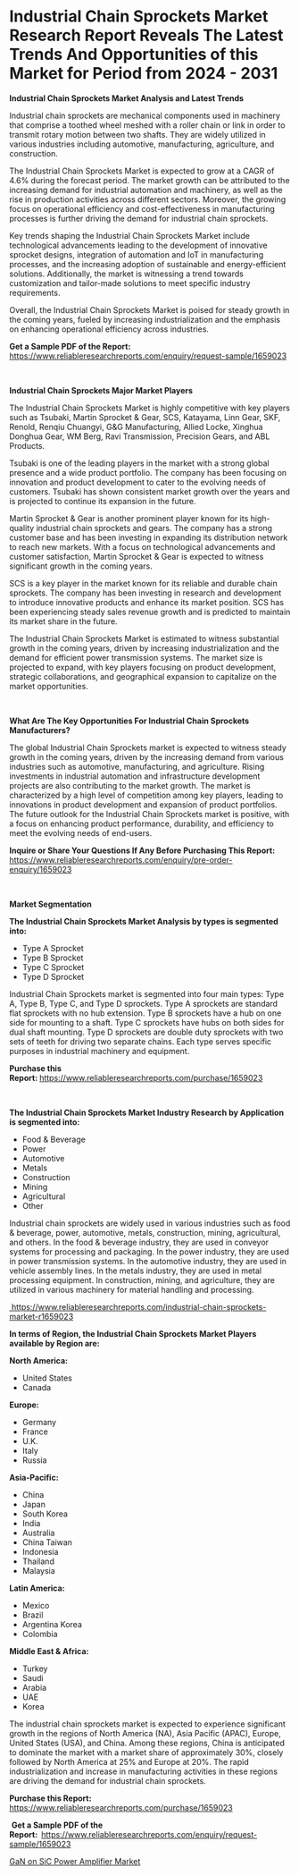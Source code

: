 <p><h1>Industrial Chain Sprockets Market Research Report Reveals The Latest Trends And Opportunities of this Market for Period from 2024 - 2031</h1></p><p><strong>Industrial Chain Sprockets Market Analysis and Latest Trends</strong></p>
<p><p>Industrial chain sprockets are mechanical components used in machinery that comprise a toothed wheel meshed with a roller chain or link in order to transmit rotary motion between two shafts. They are widely utilized in various industries including automotive, manufacturing, agriculture, and construction.</p><p>The Industrial Chain Sprockets Market is expected to grow at a CAGR of 4.6% during the forecast period. The market growth can be attributed to the increasing demand for industrial automation and machinery, as well as the rise in production activities across different sectors. Moreover, the growing focus on operational efficiency and cost-effectiveness in manufacturing processes is further driving the demand for industrial chain sprockets.</p><p>Key trends shaping the Industrial Chain Sprockets Market include technological advancements leading to the development of innovative sprocket designs, integration of automation and IoT in manufacturing processes, and the increasing adoption of sustainable and energy-efficient solutions. Additionally, the market is witnessing a trend towards customization and tailor-made solutions to meet specific industry requirements.</p><p>Overall, the Industrial Chain Sprockets Market is poised for steady growth in the coming years, fueled by increasing industrialization and the emphasis on enhancing operational efficiency across industries.</p></p>
<p><strong>Get a Sample PDF of the Report:&nbsp;</strong> <a href="https://www.reliableresearchreports.com/enquiry/request-sample/1659023">https://www.reliableresearchreports.com/enquiry/request-sample/1659023</a></p>
<p>&nbsp;</p>
<p><strong>Industrial Chain Sprockets Major Market Players</strong></p>
<p><p>The Industrial Chain Sprockets Market is highly competitive with key players such as Tsubaki, Martin Sprocket & Gear, SCS, Katayama, Linn Gear, SKF, Renold, Renqiu Chuangyi, G&G Manufacturing, Allied Locke, Xinghua Donghua Gear, WM Berg, Ravi Transmission, Precision Gears, and ABL Products.</p><p>Tsubaki is one of the leading players in the market with a strong global presence and a wide product portfolio. The company has been focusing on innovation and product development to cater to the evolving needs of customers. Tsubaki has shown consistent market growth over the years and is projected to continue its expansion in the future.</p><p>Martin Sprocket & Gear is another prominent player known for its high-quality industrial chain sprockets and gears. The company has a strong customer base and has been investing in expanding its distribution network to reach new markets. With a focus on technological advancements and customer satisfaction, Martin Sprocket & Gear is expected to witness significant growth in the coming years.</p><p>SCS is a key player in the market known for its reliable and durable chain sprockets. The company has been investing in research and development to introduce innovative products and enhance its market position. SCS has been experiencing steady sales revenue growth and is predicted to maintain its market share in the future.</p><p>The Industrial Chain Sprockets Market is estimated to witness substantial growth in the coming years, driven by increasing industrialization and the demand for efficient power transmission systems. The market size is projected to expand, with key players focusing on product development, strategic collaborations, and geographical expansion to capitalize on the market opportunities.</p></p>
<p>&nbsp;</p>
<p><strong>What Are The Key Opportunities For Industrial Chain Sprockets Manufacturers?</strong></p>
<p><p>The global Industrial Chain Sprockets market is expected to witness steady growth in the coming years, driven by the increasing demand from various industries such as automotive, manufacturing, and agriculture. Rising investments in industrial automation and infrastructure development projects are also contributing to the market growth. The market is characterized by a high level of competition among key players, leading to innovations in product development and expansion of product portfolios. The future outlook for the Industrial Chain Sprockets market is positive, with a focus on enhancing product performance, durability, and efficiency to meet the evolving needs of end-users.</p></p>
<p><strong>Inquire or Share Your Questions If Any Before Purchasing This Report:</strong> <a href="https://www.reliableresearchreports.com/enquiry/pre-order-enquiry/1659023">https://www.reliableresearchreports.com/enquiry/pre-order-enquiry/1659023</a></p>
<p>&nbsp;</p>
<p><strong>Market Segmentation</strong></p>
<p><strong>The Industrial Chain Sprockets Market Analysis by types is segmented into:</strong></p>
<p><ul><li>Type A Sprocket</li><li>Type B Sprocket</li><li>Type C Sprocket</li><li>Type D Sprocket</li></ul></p>
<p><p>Industrial Chain Sprockets market is segmented into four main types: Type A, Type B, Type C, and Type D sprockets. Type A sprockets are standard flat sprockets with no hub extension. Type B sprockets have a hub on one side for mounting to a shaft. Type C sprockets have hubs on both sides for dual shaft mounting. Type D sprockets are double duty sprockets with two sets of teeth for driving two separate chains. Each type serves specific purposes in industrial machinery and equipment.</p></p>
<p><strong>Purchase this Report:&nbsp;</strong><a href="https://www.reliableresearchreports.com/purchase/1659023">https://www.reliableresearchreports.com/purchase/1659023</a></p>
<p>&nbsp;</p>
<p><strong>The Industrial Chain Sprockets Market Industry Research by Application is segmented into:</strong></p>
<p><ul><li>Food & Beverage</li><li>Power</li><li>Automotive</li><li>Metals</li><li>Construction</li><li>Mining</li><li>Agricultural</li><li>Other</li></ul></p>
<p><p>Industrial chain sprockets are widely used in various industries such as food & beverage, power, automotive, metals, construction, mining, agricultural, and others. In the food & beverage industry, they are used in conveyor systems for processing and packaging. In the power industry, they are used in power transmission systems. In the automotive industry, they are used in vehicle assembly lines. In the metals industry, they are used in metal processing equipment. In construction, mining, and agriculture, they are utilized in various machinery for material handling and processing.</p></p>
<p><a href="https://www.reliableresearchreports.com/industrial-chain-sprockets-market-r1659023">&nbsp;https://www.reliableresearchreports.com/industrial-chain-sprockets-market-r1659023</a></p>
<p><strong>In terms of Region, the Industrial Chain Sprockets Market Players available by Region are:</strong></p>
<p>
    <p> <strong> North America: </strong>
        <ul>
            <li>United States</li>
            <li>Canada</li>
        </ul>
        </p> 
    <p> <strong> Europe: </strong>
        <ul>
            <li>Germany</li>
            <li>France</li>
            <li>U.K.</li>
            <li>Italy</li>
            <li>Russia</li>
        </ul>
        </p> 
    <p> <strong> Asia-Pacific: </strong>
        <ul>
            <li>China</li>
            <li>Japan</li>
            <li>South Korea</li>
            <li>India</li>
            <li>Australia</li>
            <li>China Taiwan</li>
            <li>Indonesia</li>
            <li>Thailand</li>
            <li>Malaysia</li>
        </ul>
        </p> 
    <p> <strong> Latin America: </strong>
        <ul>
            <li>Mexico</li>
            <li>Brazil</li>
            <li>Argentina Korea</li>
            <li>Colombia</li>
        </ul>
        </p> 
    <p> <strong> Middle East & Africa: </strong>
        <ul>
            <li>Turkey</li>
            <li>Saudi</li>
            <li>Arabia</li>
            <li>UAE</li>
            <li>Korea</li>
        </ul>
    </p>
    </p>
<p><p>The industrial chain sprockets market is expected to experience significant growth in the regions of North America (NA), Asia Pacific (APAC), Europe, United States (USA), and China. Among these regions, China is anticipated to dominate the market with a market share of approximately 30%, closely followed by North America at 25% and Europe at 20%. The rapid industrialization and increase in manufacturing activities in these regions are driving the demand for industrial chain sprockets.</p></p>
<p><strong>Purchase this Report: </strong><a href="https://www.reliableresearchreports.com/purchase/1659023">https://www.reliableresearchreports.com/purchase/1659023</a></p>
<p>&nbsp;<strong>Get a Sample PDF of the Report:&nbsp;&nbsp;</strong><a href="https://www.reliableresearchreports.com/enquiry/request-sample/1659023">https://www.reliableresearchreports.com/enquiry/request-sample/1659023</a></p>
<p><strong></strong></p>
<p><p><a href="https://meowing-lemming-dd3.notion.site/GaN-on-SiC-Power-Amplifier-Market-Size-CAGR-Trends-2024-2030-09e1b84bd8fe40f7a248774c6d8d67af">GaN on SiC Power Amplifier Market</a></p></p>
